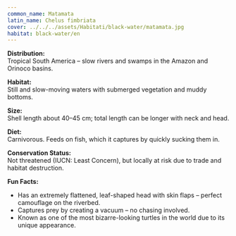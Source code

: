 ```yaml
---
common_name: Matamata
latin_name: Chelus fimbriata
cover: ../../../assets/Habitati/black-water/matamata.jpg
habitat: black-water/en
---
```

**Distribution:**  
Tropical South America – slow rivers and swamps in the Amazon and Orinoco basins.

**Habitat:**  
Still and slow-moving waters with submerged vegetation and muddy bottoms.

**Size:**  
Shell length about 40–45 cm; total length can be longer with neck and head.

**Diet:**  
Carnivorous. Feeds on fish, which it captures by quickly sucking them in.

**Conservation Status:**  
Not threatened (IUCN: Least Concern), but locally at risk due to trade and habitat destruction.

**Fun Facts:**  
- Has an extremely flattened, leaf-shaped head with skin flaps – perfect camouflage on the riverbed.  
- Captures prey by creating a vacuum – no chasing involved.  
- Known as one of the most bizarre-looking turtles in the world due to its unique appearance.
